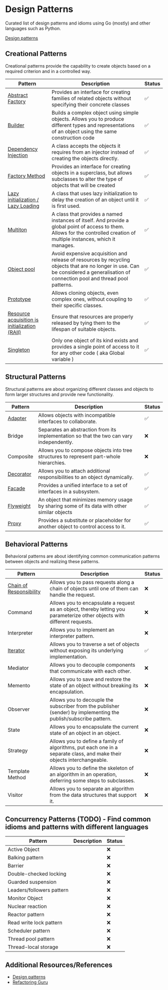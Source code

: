 # Design Patterns

Curated list of design patterns and idioms using Go (mostly) and other languages such as Python.

[Design patterns](https://en.wikipedia.org/wiki/Software_design_pattern)

## Creational Patterns

Creational patterns provide the capability to create objects based on a required criterion and in a controlled way.

| Pattern                                                                                                        | Description                                                                                                                                                                          | Status |
| -------------------------------------------------------------------------------------------------------------- | ------------------------------------------------------------------------------------------------------------------------------------------------------------------------------------ | ------ |
| [Abstract Factory](./creational/abstract_factory/README.md)                                                    | Provides an interface for creating families of related objects without specifying their concrete classes                                                                             | ✅     |
| [Builder](./creational/builder/README.md)                                                                      | Builds a complex object using simple objects. Allows you to produce different types and representations of an object using the same construction code                                | ✅     |
| [Dependency Injection](./creational/dependency_injection/README.md)                                            | A class accepts the objects it requires from an injector instead of creating the objects directly.                                                                                   | ✅     |
| [Factory Method](./creational/factory_method/README.md)                                                        | Provides an interface for creating objects in a superclass, but allows subclasses to alter the type of objects that will be created                                                  | ✅     |
| [Lazy initialization / Lazy Loading](/creational/lazy_initialization/README.md)                                | A class that uses lazy initialization to delay the creation of an object until it is first used.                                                                                     | ✅     |
| [Multiton](./creational/multiton/README.md)                                                                    | A class that provides a named instances of itself. And provide a global point of access to them. Allows for the controlled creation of multiple instances, which it manages.         | ✅     |
| [Object pool](./creational/object_pool/README.md)                                                              | Avoid expensive acquisition and release of resources by recycling objects that are no longer in use. Can be considered a generalisation of connection pool and thread pool patterns. | ✅     |
| [Prototype](./creational/prototype/README.md)                                                                  | Allows cloning objects, even complex ones, without coupling to their specific classes.                                                                                               | ✅     |
| [Resource acquisition is initialization (RAII)](./creational/resource_acquisition_is_initialization/README.md) | Ensure that resources are properly released by tying them to the lifespan of suitable objects.                                                                                       | ✅     |
| [Singleton](./creational/singleton/README.md)                                                                  | Only one object of its kind exists and provides a single point of access to it for any other code ( aka Global variable )                                                            | ✅     |

## Structural Patterns

Structural patterns are about organizing different classes and objects to form larger structures and provide new functionality.

| Pattern                                       | Description                                                                                  | Status |
| --------------------------------------------- | -------------------------------------------------------------------------------------------- | ------ |
| [Adapter](./structural/adapter/README.md)     | Allows objects with incompatible interfaces to collaborate.                                  | ✅     |
| Bridge                                        | Separates an abstraction from its implementation so that the two can vary independently.     | ❌     |
| Composite                                     | Allows you to compose objects into tree structures to represent part-whole hierarchies.      | ❌     |
| [Decorator](./structural/decorator/README.md) | Allows you to attach additional responsibilities to an object dynamically.                   | ✅     |
| [Facade](./structural/facade/README.md)       | Provides a unified interface to a set of interfaces in a subsystem.                          | ✅     |
| [Flyweight](./structural/flyweight/README.md) | An object that minimizes memory usage by sharing some of its data with other similar objects | ✅     |
| [Proxy](./structural/proxy/README.md)         | Provides a substitute or placeholder for another object to control access to it.             | ✅     |

## Behavioral Patterns

Behavioral patterns are about identifying common communication patterns between objects and realizing these patterns.

| Pattern                                                                   | Description                                                                                                               | Status |
| ------------------------------------------------------------------------- | ------------------------------------------------------------------------------------------------------------------------- | ------ |
| [Chain of Responsibility](./behavioral/chain_of_responsibility/README.md) | Allows you to pass requests along a chain of objects until one of them can handle the request.                            | ❌     |
| Command                                                                   | Allows you to encapsulate a request as an object, thereby letting you parameterize other objects with different requests. | ❌     |
| Interpreter                                                               | Allows you to implement an interpreter pattern.                                                                           | ❌     |
| [Iterator](./behavioral/iterator/README.md)                               | Allows you to traverse a set of objects without exposing its underlying implementation.                                   | ✅     |
| Mediator                                                                  | Allows you to decouple components that communicate with each other.                                                       | ❌     |
| Memento                                                                   | Allows you to save and restore the state of an object without breaking its encapsulation.                                 | ❌     |
| Observer                                                                  | Allows you to decouple the subscriber from the publisher (sender) by implementing the publish/subscribe pattern.          | ❌     |
| State                                                                     | Allows you to encapsulate the current state of an object in an object.                                                    | ❌     |
| Strategy                                                                  | Allows you to define a family of algorithms, put each one in a separate class, and make their objects interchangeable.    | ❌     |
| Template Method                                                           | Allows you to define the skeleton of an algorithm in an operation, deferring some steps to subclasses.                    | ❌     |
| Visitor                                                                   | Allows you to separate an algorithm from the data structures that support it.                                             | ❌     |

## Concurrency Patterns (TODO) - Find common idioms and patterns with different languages

| Pattern                   | Description | Status |
| ------------------------- | ----------- | ------ |
| Active Object             |             | ❌     |
| Balking pattern           |             | ❌     |
| Barrier                   |             | ❌     |
| Double-checked locking    |             | ❌     |
| Guarded suspension        |             | ❌     |
| Leaders/followers pattern |             | ❌     |
| Monitor Object            |             | ❌     |
| Nuclear reaction          |             | ❌     |
| Reactor pattern           |             | ❌     |
| Read write lock pattern   |             | ❌     |
| Scheduler pattern         |             | ❌     |
| Thread pool pattern       |             | ❌     |
| Thread-local storage      |             | ❌     |

## Additional Resources/References

- [Design patterns](https://en.wikipedia.org/wiki/Software_design_pattern)
- [Refactoring Guru](https://refactoring.guru/design-patterns)
